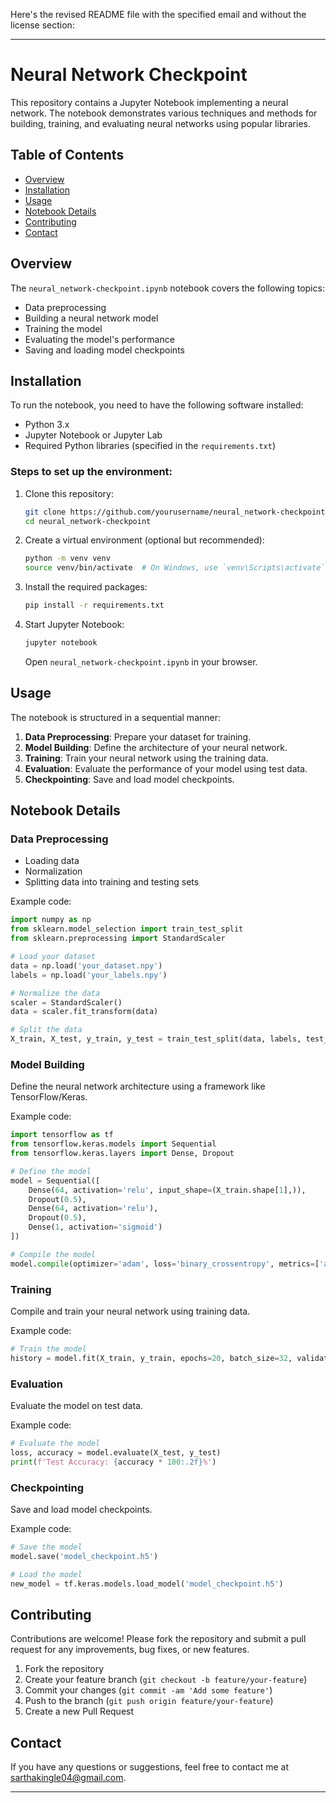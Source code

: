 Here's the revised README file with the specified email and without the license section:

---

# Neural Network Checkpoint

This repository contains a Jupyter Notebook implementing a neural network. The notebook demonstrates various techniques and methods for building, training, and evaluating neural networks using popular libraries.

## Table of Contents
- [Overview](#overview)
- [Installation](#installation)
- [Usage](#usage)
- [Notebook Details](#notebook-details)
- [Contributing](#contributing)
- [Contact](#contact)

## Overview
The `neural_network-checkpoint.ipynb` notebook covers the following topics:
- Data preprocessing
- Building a neural network model
- Training the model
- Evaluating the model's performance
- Saving and loading model checkpoints

## Installation
To run the notebook, you need to have the following software installed:
- Python 3.x
- Jupyter Notebook or Jupyter Lab
- Required Python libraries (specified in the `requirements.txt`)

### Steps to set up the environment:
1. Clone this repository:
   ```sh
   git clone https://github.com/yourusername/neural_network-checkpoint.git
   cd neural_network-checkpoint
   ```

2. Create a virtual environment (optional but recommended):
   ```sh
   python -m venv venv
   source venv/bin/activate  # On Windows, use `venv\Scripts\activate`
   ```

3. Install the required packages:
   ```sh
   pip install -r requirements.txt
   ```

4. Start Jupyter Notebook:
   ```sh
   jupyter notebook
   ```
   Open `neural_network-checkpoint.ipynb` in your browser.

## Usage
The notebook is structured in a sequential manner:
1. **Data Preprocessing**: Prepare your dataset for training.
2. **Model Building**: Define the architecture of your neural network.
3. **Training**: Train your neural network using the training data.
4. **Evaluation**: Evaluate the performance of your model using test data.
5. **Checkpointing**: Save and load model checkpoints.

## Notebook Details
### Data Preprocessing
- Loading data
- Normalization
- Splitting data into training and testing sets

Example code:
```python
import numpy as np
from sklearn.model_selection import train_test_split
from sklearn.preprocessing import StandardScaler

# Load your dataset
data = np.load('your_dataset.npy')
labels = np.load('your_labels.npy')

# Normalize the data
scaler = StandardScaler()
data = scaler.fit_transform(data)

# Split the data
X_train, X_test, y_train, y_test = train_test_split(data, labels, test_size=0.2, random_state=42)
```

### Model Building
Define the neural network architecture using a framework like TensorFlow/Keras.

Example code:
```python
import tensorflow as tf
from tensorflow.keras.models import Sequential
from tensorflow.keras.layers import Dense, Dropout

# Define the model
model = Sequential([
    Dense(64, activation='relu', input_shape=(X_train.shape[1],)),
    Dropout(0.5),
    Dense(64, activation='relu'),
    Dropout(0.5),
    Dense(1, activation='sigmoid')
])

# Compile the model
model.compile(optimizer='adam', loss='binary_crossentropy', metrics=['accuracy'])
```

### Training
Compile and train your neural network using training data.

Example code:
```python
# Train the model
history = model.fit(X_train, y_train, epochs=20, batch_size=32, validation_split=0.2)
```

### Evaluation
Evaluate the model on test data.

Example code:
```python
# Evaluate the model
loss, accuracy = model.evaluate(X_test, y_test)
print(f'Test Accuracy: {accuracy * 100:.2f}%')
```

### Checkpointing
Save and load model checkpoints.

Example code:
```python
# Save the model
model.save('model_checkpoint.h5')

# Load the model
new_model = tf.keras.models.load_model('model_checkpoint.h5')
```

## Contributing
Contributions are welcome! Please fork the repository and submit a pull request for any improvements, bug fixes, or new features.

1. Fork the repository
2. Create your feature branch (`git checkout -b feature/your-feature`)
3. Commit your changes (`git commit -am 'Add some feature'`)
4. Push to the branch (`git push origin feature/your-feature`)
5. Create a new Pull Request

## Contact
If you have any questions or suggestions, feel free to contact me at [sarthakingle04@gmail.com](mailto:sarthakingle04@gmail.com).

---

